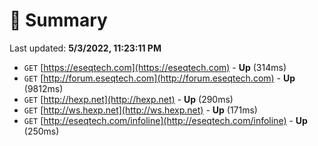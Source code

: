 # 📖 Summary
Last updated: **5/3/2022, 11:23:11 PM**

- `GET` [https://eseqtech.com](https://eseqtech.com) - **Up** (314ms)
- `GET` [http://forum.eseqtech.com](http://forum.eseqtech.com) - **Up** (9812ms)
- `GET` [http://hexp.net](http://hexp.net) - **Up** (290ms)
- `GET` [http://ws.hexp.net](http://ws.hexp.net) - **Up** (171ms)
- `GET` [http://eseqtech.com/infoline](http://eseqtech.com/infoline) - **Up** (250ms)

